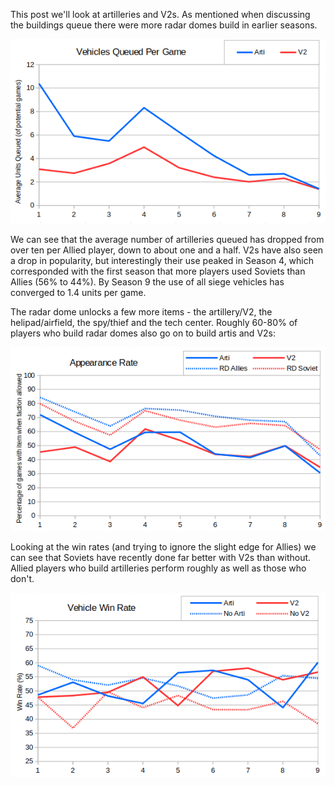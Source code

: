 This post we'll look at artilleries and V2s.  As mentioned when discussing the buildings queue there were more radar domes build in earlier seasons.

![Artis and V2s queued](026_ArtiV2Queued.png)

We can see that the average number of artilleries queued has dropped from over ten per Allied player, down to about one and a half.  V2s have also seen a drop in popularity, but interestingly their use peaked in Season 4, which corresponded with the first season that more players used Soviets than Allies (56% to 44%).  By Season 9 the use of all siege vehicles has converged to 1.4 units per game.

The radar dome unlocks a few more items - the artillery/V2, the helipad/airfield, the spy/thief and the tech center.  Roughly 60-80% of players who build radar domes also go on to build artis and V2s:

![Artis and V2s usage](026_ArtiV2BuildRate.png)

Looking at the win rates (and trying to ignore the slight edge for Allies) we can see that Soviets have recently done far better with V2s than without.  Allied players who build artilleries perform roughly as well as those who don't.

![Artis and V2s win rate](026_ArtiV2WinRate.png)

